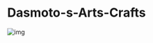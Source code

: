 # Dasmoto-s-Arts-Crafts
![img](https://user-images.githubusercontent.com/31753109/83088790-b6109280-a062-11ea-8209-9244f1036387.jpg)
